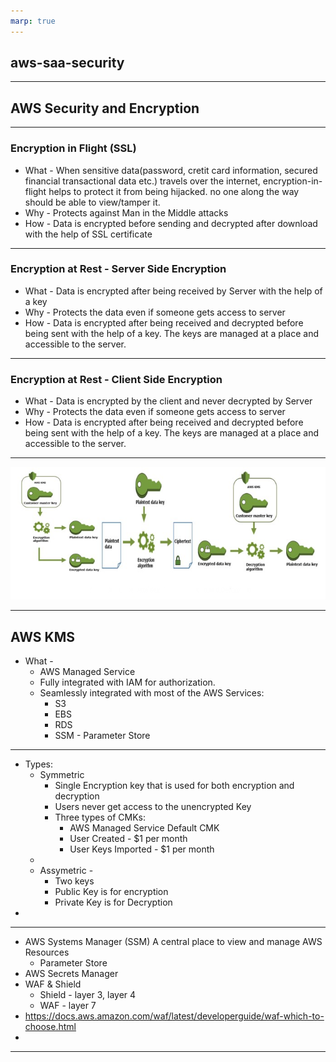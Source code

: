 ```yaml
---
marp: true
---
```


## aws-saa-security

---

## AWS Security and Encryption
---

### Encryption in Flight (SSL)
- What - When sensitive data(password, cretit card information, secured financial transactional data etc.) travels over the internet, encryption-in-flight helps to protect it from being hijacked. no one along the way should be able to view/tamper it.
- Why - Protects against Man in the Middle attacks
- How - Data is encrypted before sending and decrypted after download with the help of SSL certificate

---

### Encryption at Rest - Server Side Encryption
- What - Data is encrypted after being received by Server with the help of a key
- Why - Protects the data even if someone gets access to server
- How - Data is encrypted after being received and decrypted before being sent with the help of a key. The keys are managed at a place and accessible to the server.

---

### Encryption at Rest - Client Side Encryption
- What - Data is encrypted by the client and never decrypted by Server
- Why - Protects the data even if someone gets access to server
- How - Data is encrypted after being received and decrypted before being sent with the help of a key. The keys are managed at a place and accessible to the server.

---
![alt text right](./assets/encrypt-decrypt.png "encrypt-decrypt")

---
## AWS KMS
- What - 
  - AWS Managed Service
  - Fully integrated with IAM for authorization. 
  - Seamlessly integrated with most of the AWS Services:
    - S3
    - EBS
    - RDS
    - SSM - Parameter Store
---

  - Types:
    - Symmetric 
      - Single Encryption key that is used for both encryption and decryption
      - Users never get access to the unencrypted Key
      - Three types of CMKs:
        - AWS Managed Service Default CMK
        - User Created - $1 per month
        - User Keys Imported - $1 per month
    - 
    - Assymetric - 
      - Two keys
      - Public Key is for encryption
      - Private Key is for Decryption
- 
---

- AWS Systems Manager (SSM)
  A central place to view and manage AWS Resources
  - Parameter Store
- AWS Secrets Manager
- WAF & Shield
  - Shield - layer 3, layer 4
  - WAF - layer 7
- https://docs.aws.amazon.com/waf/latest/developerguide/waf-which-to-choose.html
- 
  
---

 
